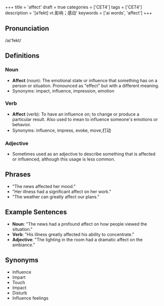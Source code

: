 +++
title = 'affect'
draft = true
categories = ['CET4']
tags = ['CET4']
description = '[əˈfekt] vt.影响；感动'
keywords = ['ai words', 'affect']
+++

## Pronunciation
/aɪ'fekt/

## Definitions
### Noun
- **Affect** (noun): The emotional state or influence that something has on a person or situation. Pronounced as "effect" but with a different meaning.
- Synonyms: impact, influence, impression, emotion

### Verb
- **Affect** (verb): To have an influence on; to change or produce a particular result. Also used to mean to influence someone's emotions or behavior.
- Synonyms: influence, impress, evoke, move,打动

### Adjective
- Sometimes used as an adjective to describe something that is affected or influenced, although this usage is less common.

## Phrases
- "The news affected her mood."
- "Her illness had a significant affect on her work."
- "The weather can greatly affect our plans."

## Example Sentences
- **Noun**: "The news had a profound affect on how people viewed the situation."
- **Verb**: "His illness greatly affected his ability to concentrate."
- **Adjective**: "The lighting in the room had a dramatic affect on the ambiance."

## Synonyms
- Influence
- Impart
- Touch
- Impact
- Disturb
- Influence feelings

